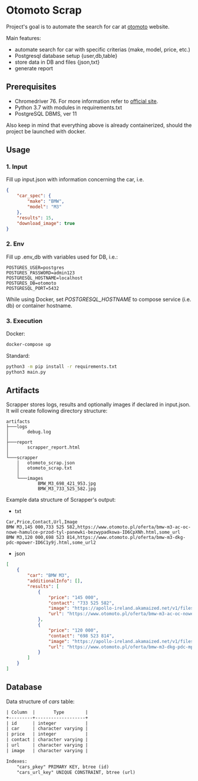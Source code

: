 # Otomoto Scrap
Project's goal is to automate the search for car at [otomoto](https://www.otomoto.pl) website. 

Main features:
- automate search for car with specific criterias (make, model, price, etc.)
- Postgresql database setup {user,db,table}
- store data in DB and files {json,txt}
- generate report 


## Prerequisites
- Chromedriver 76. For more information refer to [official site](https://sites.google.com/a/chromium.org/chromedriver/downloads).
- Python 3.7 with modules in requirements.txt
- PostgreSQL DBMS, ver 11

Also keep in mind that everything above is already containerized, should the project be launched with docker. 


## Usage
### 1. Input

Fill up input.json with information concerning the car, i.e.

```json
{
    "car_spec": {
        "make": "BMW", 
        "model": "M3"
    },
    "results": 15,
    "download_image": true
}
```

### 2. Env

Fill up .env_db with variables used for DB, i.e.:

```env
POSTGRES_USER=postgres
POSTGRES_PASSWORD=admin123
POSTGRESQL_HOSTNAME=localhost
POSTGRES_DB=otomoto
POSTGRESQL_PORT=5432
```

While using Docker, set *POSTGRESQL_HOSTNAME* to compose service (i.e. db) or container hostname.

### 3. Execution

Docker:

```bash
docker-compose up
```

Standard:

```bash
python3 -m pip install -r requirements.txt
python3 main.py
```

## Artifacts
Scrapper stores logs, results and optionally images if declared in input.json. It will create following directory structure:

```
artifacts
├───logs
│       debug.log
│
├───report
│       scrapper_report.html
│
└───scrapper
    │   otomoto_scrap.json
    │   otomoto_scrap.txt
    │
    └───images
            BMW_M3_698_421_953.jpg
            BMW_M3_733_525_582.jpg
```



Example data structure of Scrapper's output:

- txt
```csv
Car,Price,Contact,Url,Image
BMW M3,145 000,733 525 582,https://www.otomoto.pl/oferta/bmw-m3-ac-oc-nowe-hamulce-przod-tyl-panewki-bezwypadkowa-ID6CpXNh.html,some_url
BMW M3,120 000,698 523 814,https://www.otomoto.pl/oferta/bmw-m3-dkg-pdc-mpower-ID6C1y9j.html,some_url2

```
- json
```json
[
    {
        "car": "BMW M3",
        "additionalInfo": [],
        "results": [
            {
                "price": "145 000",
                "contact": "733 525 582",
                "image": "https://apollo-ireland.akamaized.net/v1/files/example1.jpg",
                "url": "https://www.otomoto.pl/oferta/bmw-m3-ac-oc-nowe-hamulce-przod-tyl-panewki-bezwypadkowa-ID6CpXNh.html"
            },
            {
                "price": "120 000",
                "contact": "698 523 814",
                "image": "https://apollo-ireland.akamaized.net/v1/files/example2.jpg",
                "url": "https://www.otomoto.pl/oferta/bmw-m3-dkg-pdc-mpower-ID6C1y9j.html"
            }
        ]
    }
]

```

## Database
Data structure of *cars* table:

```txt
| Column  |       Type        |
+---------+-------------------+
| id      | integer           |
| car     | character varying |
| price   | integer           |
| contact | character varying |
| url     | character varying |
| image   | character varying |

Indexes:
    "cars_pkey" PRIMARY KEY, btree (id)
    "cars_url_key" UNIQUE CONSTRAINT, btree (url)
```

